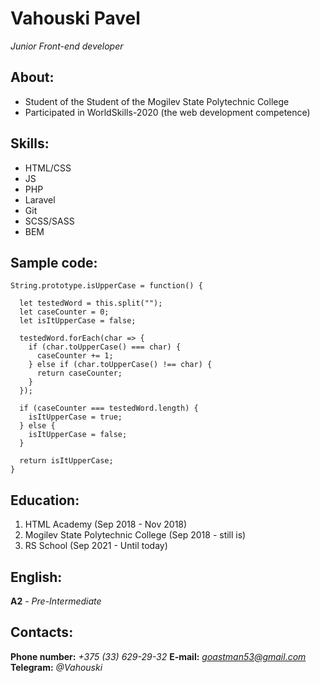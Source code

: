 # Vahouski Pavel 
*Junior Front-end developer*

## About:
* Student of the Student of the Mogilev State Polytechnic College
* Participated in WorldSkills-2020 (the web development competence)

## Skills:
* HTML/CSS
* JS
* PHP
* Laravel
* Git
* SCSS/SASS
* BEM

## Sample code:

```
String.prototype.isUpperCase = function() {

  let testedWord = this.split("");
  let caseCounter = 0;
  let isItUpperCase = false;

  testedWord.forEach(char => {
    if (char.toUpperCase() === char) {
      caseCounter += 1;
    } else if (char.toUpperCase() !== char) {
      return caseCounter;
    }
  });

  if (caseCounter === testedWord.length) {
    isItUpperCase = true;
  } else {
    isItUpperCase = false;
  }

  return isItUpperCase;
}
```
## Education:

1. HTML Academy (Sep 2018 - Nov 2018)
2. Mogilev State Polytechnic College (Sep 2018 - still is)
3. RS School (Sep 2021 - Until today)

## English:
**A2** - *Pre-Intermediate*

## Contacts:
**Phone number:** *+375 (33) 629-29-32*
**E-mail:** *goastman53@gmail.com*
**Telegram:** *@Vahouski*